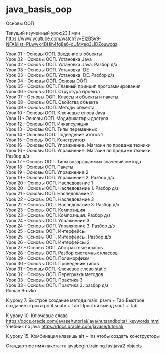 # java_basis_oop
Основы ООП

Текущий изученный урок:23.1 мин  <br />
https://www.youtube.com/watch?v=ElzBSy9-NFA&list=PLwwk4BHih4fg8e6-dUMveq3LIDZouwoqz  <br />


Урок 01 - Основы ООП. Введение в объекты  <br />
Урок 02 - Основы ООП. Установка Java  <br />
Урок 02 - Основы ООП. Установка Java. Разбор д/з  <br />
Урок 03 - Основы ООП. Установка IDE  <br />
Урок 03 - Основы ООП. Установка IDE. Разбор д/з  <br />
Урок 04 - Основы ООП. Основы ООП  <br />
Урок 05 - Основы ООП. Главный принцип программирования  <br />
Урок 06 - Основы ООП. Структура проекта  <br />
Урок 07 - Основы ООП. Классы и объекты и пакеты  <br />
Урок 08 - Основы ООП. Свойства объекта  <br />
Урок 09 - Основы ООП. Методы объекта  <br />
Урок 10 - Основы ООП. Ключевые слова Java  <br />
Урок 11 - Основы ООП. Модификаторы доступа  <br />
Урок 12 - Основы ООП. Инкапсуляция  <br />
Урок 13 - Основы ООП. Типы переменных  <br />
Урок 14 - Основы ООП. Подведение итогов 1  <br />
Урок 15 - Основы ООП. Конструктор  <br />
Урок 16 - Основы ООП. Упражнение. Магазин по продаже техники  <br />
Урок 16 - Основы ООП. Упражнение. Магазин по продаже техники. Разбор д/з  <br />
Урок 17 - Основы ООП. Типы возвращаемых значений метода  <br />
Урок 18 - Основы ООП. Пакеты  <br />
Урок 19 - Основы ООП. Упражнение 2  <br />
Урок 19 - Основы ООП. Упражнение 2. Разбор д/з  <br />
Урок 20 - Основы ООП. Наследование 1  <br />
Урок 20 - Основы ООП. Наследование 1. Разбор д/з  <br />
Урок 21 - Основы ООП. Наследование 2  <br />
Урок 22 - Основы ООП. Наследование 3  <br />
Урок 22 - Основы ООП. Наследование 3. Разбор д/з  <br />
Урок 23 - Основы ООП. Композиция  <br />
Урок 23 - Основы ООП. Композиция. Разбор д/з  <br />
Урок 24 - Основы ООП. Упражнение 3  <br />
Урок 24 - Основы ООП. Упражнение 3. Разбор д/з  <br />
Урок 25 - Основы ООП. Интерфейсы  <br />
Урок 25 - Основы ООП. Интерфейсы. Разбор д/з  <br />
Урок 26 - Основы ООП. Интерфейсы 2  <br />
Урок 27 - Основы ООП. Абстрактные классы  <br />
Урок 28 - Основы ООП. Разбор системных классов  <br />
Урок 29 - Основы ООП. Полиморфизм  <br />
Урок 30 - Основы ООП. Приведение типов  <br />
Урок 31 - Основы ООП. Ключевое слово static  <br />
Урок 32 - Основы ООП. Перегрузка методов  <br />
Урок 33 - Основы ООП. Практика 3  <br />
Урок 33 - Основы ООП. Практика 3. разбор д/з  <br />
Roman Brovko

К уроку 7. 
Быстрое создание метода main. psvm + Tab
Быстрое создание строки print soutv + Tab
Простой вывод sout + Tab

К уроку 10.
Ключевые слова
https://docs.oracle.com/javase/tutorial/java/nutsandbolts/_keywords.html
Учебник по java
https://docs.oracle.com/javase/tutorial/

К уроку 15.
Комбинация клавишь alt + ins чтобы создать конструкторы

Стандартное имя пакета:
ru.javabegin.training.fastjava2.objects